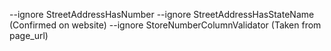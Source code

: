 --ignore StreetAddressHasNumber --ignore StreetAddressHasStateName (Confirmed on website)
--ignore StoreNumberColumnValidator (Taken from page_url)
